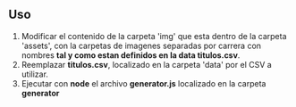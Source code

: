 ## Uso
1. Modificar el contenido de la carpeta 'img' que esta dentro de la carpeta 'assets', con la carpetas de imagenes separadas por carrera con nombres **tal y como estan definidos en la data titulos.csv**.
2. Reemplazar **titulos.csv**, localizado en la carpeta 'data' por el CSV a utilizar.
3. Ejecutar con **node** el archivo **generator.js** localizado en la carpeta **generator**
